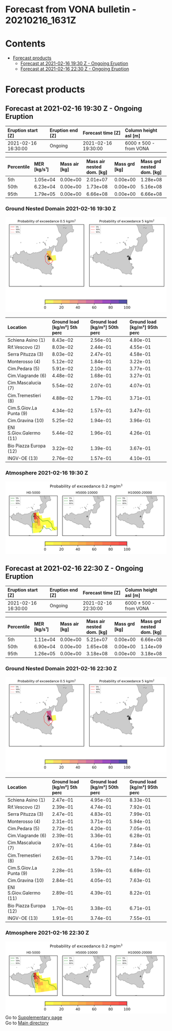 
Forecast from VONA bulletin - 20210216_1631Z
============================================

Contents
========

* [Forecast products](#forecast-products)
	* [Forecast at 2021-02-16 19:30 Z - Ongoing Eruption](#forecast-at-2021-02-16-1930-z---ongoing-eruption)
	* [Forecast at 2021-02-16 22:30 Z - Ongoing Eruption](#forecast-at-2021-02-16-2230-z---ongoing-eruption)

# Forecast products

## Forecast at 2021-02-16 19:30 Z - Ongoing Eruption
  

|Eruption start [Z]|Eruption end [Z]|Forecast time [Z]|Column height asl [m]|
| :--- | :--- | :--- | :--- |
|2021-02-16 16:30:00|Ongoing|2021-02-16 19:30:00|6000 ± 500 - from VONA|
  
  

|Percentile|MER [kg/s¹]|Mass air [kg]|Mass air nested dom. [kg]|Mass grd [kg]|Mass grd nested dom. [kg]|
| :--- | :--- | :--- | :--- | :--- | :--- |
|5th|1.05e+04|0.00e+00|2.01e+07|0.00e+00|1.28e+08|
|50th|6.23e+04|0.00e+00|1.73e+08|0.00e+00|5.16e+08|
|95th|1.79e+05|0.00e+00|6.66e+08|0.00e+00|6.66e+08|
  

### Ground Nested Domain 2021-02-16 19:30 Z
  
![](./figures/probability_grd_2021_02_16_1930_scenario_1_1.png)  
  
  
  
  
  
  
  
  
  
  
  
  

|Location|Ground load [kg/m²] 5th perc|Ground load [kg/m²] 50th perc|Ground load [kg/m²] 95th perc|
| :--- | :--- | :--- | :--- |
|Schiena Asino (1)|8.43e-02|2.56e-01|4.80e-01|
|Rif.Vescovo (2)|8.03e-02|2.44e-01|4.55e-01|
|Serra Pituzza (3)|8.03e-02|2.47e-01|4.58e-01|
|Monterosso (4)|5.12e-02|1.84e-01|3.22e-01|
|Cim.Pedara (5)|5.91e-02|2.10e-01|3.77e-01|
|Cim.Viagrande (6)|4.48e-02|1.68e-01|3.27e-01|
|Cim.Mascalucia (7)|5.54e-02|2.07e-01|4.07e-01|
|Cim.Tremestieri (8)|4.88e-02|1.79e-01|3.71e-01|
|Cim.S.Giov.La Punta (9)|4.34e-02|1.57e-01|3.47e-01|
|Cim.Gravina (10)|5.25e-02|1.94e-01|3.96e-01|
|ENI S.Giov.Galermo (11)|5.44e-02|1.96e-01|4.26e-01|
|Bio Piazza Europa (12)|3.22e-02|1.39e-01|3.67e-01|
|INGV-OE (13)|2.76e-02|1.57e-01|4.10e-01|
  

### Atmosphere 2021-02-16 19:30 Z
  
![](./figures/probability_air_2021_02_16_1930_scenario_1_conclev_1_1.png)
## Forecast at 2021-02-16 22:30 Z - Ongoing Eruption
  

|Eruption start [Z]|Eruption end [Z]|Forecast time [Z]|Column height asl [m]|
| :--- | :--- | :--- | :--- |
|2021-02-16 16:30:00|Ongoing|2021-02-16 22:30:00|6000 ± 500 - from VONA|
  
  

|Percentile|MER [kg/s¹]|Mass air [kg]|Mass air nested dom. [kg]|Mass grd [kg]|Mass grd nested dom. [kg]|
| :--- | :--- | :--- | :--- | :--- | :--- |
|5th|1.11e+04|0.00e+00|5.21e+07|0.00e+00|6.66e+08|
|50th|6.90e+04|0.00e+00|1.65e+08|0.00e+00|1.14e+09|
|95th|1.26e+05|0.00e+00|3.18e+08|0.00e+00|3.18e+08|
  

### Ground Nested Domain 2021-02-16 22:30 Z
  
![](./figures/probability_grd_2021_02_16_2230_scenario_1_2.png)  
  
  
  
  
  
  
  
  
  
  
  
  

|Location|Ground load [kg/m²] 5th perc|Ground load [kg/m²] 50th perc|Ground load [kg/m²] 95th perc|
| :--- | :--- | :--- | :--- |
|Schiena Asino (1)|2.47e-01|4.95e-01|8.33e-01|
|Rif.Vescovo (2)|2.39e-01|4.74e-01|7.92e-01|
|Serra Pituzza (3)|2.47e-01|4.83e-01|7.99e-01|
|Monterosso (4)|2.31e-01|3.71e-01|5.94e-01|
|Cim.Pedara (5)|2.72e-01|4.20e-01|7.05e-01|
|Cim.Viagrande (6)|2.39e-01|3.36e-01|6.28e-01|
|Cim.Mascalucia (7)|2.97e-01|4.16e-01|7.84e-01|
|Cim.Tremestieri (8)|2.63e-01|3.79e-01|7.14e-01|
|Cim.S.Giov.La Punta (9)|2.28e-01|3.59e-01|6.69e-01|
|Cim.Gravina (10)|2.84e-01|4.05e-01|7.63e-01|
|ENI S.Giov.Galermo (11)|2.89e-01|4.39e-01|8.22e-01|
|Bio Piazza Europa (12)|1.70e-01|3.38e-01|6.71e-01|
|INGV-OE (13)|1.91e-01|3.74e-01|7.55e-01|
  

### Atmosphere 2021-02-16 22:30 Z
  
![](./figures/probability_air_2021_02_16_2230_scenario_1_conclev_1_2.png)  
Go to [Supplementary page](Supplementary_page.md)  
Go to [Main directory](https://github.com/federicapardini/Real_time_ash_forecast)